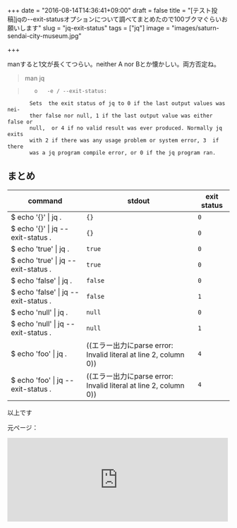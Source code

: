 +++
date = "2016-08-14T14:36:41+09:00"
draft = false
title = "[テスト投稿]jqの--exit-statusオプションについて調べてまとめたので100ブクマぐらいお願いします"
slug = "jq-exit-status"
tags = ["jq"]
image = "images/saturn-sendai-city-museum.jpg"

+++

manすると1文が長くてつらい。neither A nor Bとか懐かしい。両方否定ね。 

> man jq 

>        o   -e / --exit-status:
           Sets  the exit status of jq to 0 if the last output values was nei-
           ther false nor null, 1 if the last output value was either false or
           null,  or 4 if no valid result was ever produced. Normally jq exits
           with 2 if there was any usage problem or system error, 3  if  there
           was a jq program compile error, or 0 if the jq program ran.


## まとめ

 command | stdout | exit status
---------|---------|---------
$ echo '{}'    \| jq               .  | `{}`    | `0`
$ echo '{}'    \| jq --exit-status .  | `{}`    | `0`
$ echo 'true'  \| jq               .  | `true`  | `0`
$ echo 'true'  \| jq --exit-status .  | `true`  | `0`
$ echo 'false' \| jq               .  | `false` | `0`
$ echo 'false' \| jq --exit-status .  | `false` | `1`
$ echo 'null'  \| jq               .  | `null`  | `0`
$ echo 'null'  \| jq --exit-status .  | `null`  | `1`
$ echo 'foo'   \| jq               .  | ((エラー出力にparse error: Invalid literal at line 2, column 0))      | `4`
$ echo 'foo'   \| jq --exit-status .  |  ((エラー出力にparse error: Invalid literal at line 2, column 0))       | `4`

以上です

元ページ：

<iframe src="http://hoppie.hatenablog.com/embed/2016/07/29/142935" title="jqの--exit-statusオプションについて調べてまとめたので100ブクマぐらいお願いします - パラボラアンテナと星の日記" class="embed-card embed-blogcard" scrolling="no" frameborder="0" style="display: block; width: 100%; height: 190px; max-width: 500px; margin: 10px 0px;"></iframe>
